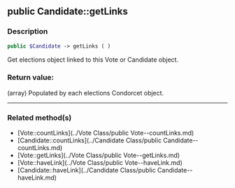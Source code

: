 ## public Candidate::getLinks

### Description    

```php
public $Candidate -> getLinks ( )
```

Get elections object linked to this Vote or Candidate object.    


### Return value:   

(array) Populated by each elections Condorcet object.


---------------------------------------

### Related method(s)      

* [Vote::countLinks](../Vote Class/public Vote--countLinks.md)    
* [Candidate::countLinks](../Candidate Class/public Candidate--countLinks.md)    
* [Vote::getLinks](../Vote Class/public Vote--getLinks.md)    
* [Vote::haveLink](../Vote Class/public Vote--haveLink.md)    
* [Candidate::haveLink](../Candidate Class/public Candidate--haveLink.md)    
